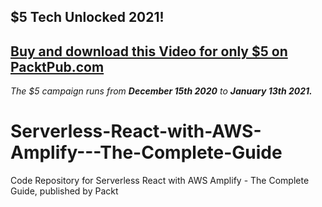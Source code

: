 ## $5 Tech Unlocked 2021!
[Buy and download this Video for only $5 on PacktPub.com](https://www.packtpub.com/product/serverless-react-with-aws-amplify-the-complete-guide-video/9781839219726)
-----
*The $5 campaign         runs from __December 15th 2020__ to __January 13th 2021.__*

# Serverless-React-with-AWS-Amplify---The-Complete-Guide
Code Repository for Serverless React with AWS Amplify - The Complete Guide, published by Packt
